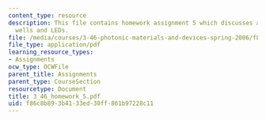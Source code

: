 ```yaml
---
content_type: resource
description: This file contains homework assignment 5 which discusses about quantum
  wells and LEDs.
file: /media/courses/3-46-photonic-materials-and-devices-spring-2006/f86c8b893b4133ed30ff861b97228c11_3_46_homework_5.pdf
file_type: application/pdf
learning_resource_types:
- Assignments
ocw_type: OCWFile
parent_title: Assignments
parent_type: CourseSection
resourcetype: Document
title: 3_46_homework_5.pdf
uid: f86c8b89-3b41-33ed-30ff-861b97228c11
---
```


